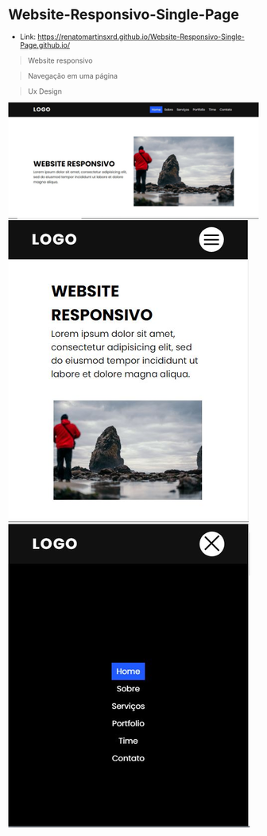
  # Website-Responsivo-Single-Page
  
  * Link: https://renatomartinsxrd.github.io/Website-Responsivo-Single-Page.github.io/
  
  > Website responsivo
  
  > Navegação em uma página
  
  > Ux Design
  
  ![](img/print-desktop.JPG)
  ![](img/print-mobile.JPG)
  ![](img/print-mobile-2.JPG)

  
  
 

